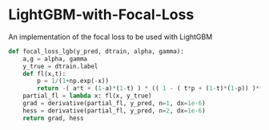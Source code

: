 # LightGBM-with-Focal-Loss
An implementation of the focal loss to be used with LightGBM

```python
def focal_loss_lgb(y_pred, dtrain, alpha, gamma):
	a,g = alpha, gamma
	y_true = dtrain.label
	def fl(x,t):
		p = 1/(1+np.exp(-x))
		return -( a*t + (1-a)*(1-t) ) * (( 1 - ( t*p + (1-t)*(1-p)) )**g) * ( t*np.log(p)+(1-t)*np.log(1-p) )
	partial_fl = lambda x: fl(x, y_true)
	grad = derivative(partial_fl, y_pred, n=1, dx=1e-6)
	hess = derivative(partial_fl, y_pred, n=2, dx=1e-6)
	return grad, hess

```